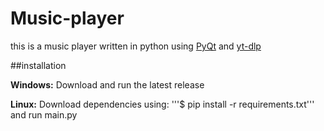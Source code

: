 # Music-player

this is a music player written in python using [PyQt](https://doc.qt.io/qtforpython-5/) and [yt-dlp](https://github.com/yt-dlp)

##installation

**Windows:** 
Download and run the latest release

**Linux:** 
Download dependencies using:
'''$ pip install -r requirements.txt'''
and run main.py
